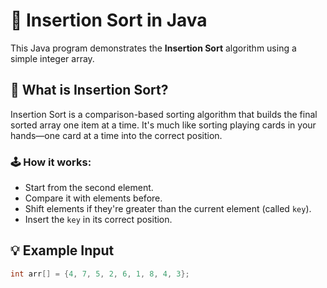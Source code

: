 # 🧮 Insertion Sort in Java

This Java program demonstrates the **Insertion Sort** algorithm using a simple integer array.

## 📌 What is Insertion Sort?

Insertion Sort is a comparison-based sorting algorithm that builds the final sorted array one item at a time. It's much like sorting playing cards in your hands—one card at a time into the correct position.

### 🕹️ How it works:
- Start from the second element.
- Compare it with elements before.
- Shift elements if they're greater than the current element (called `key`).
- Insert the `key` in its correct position.

## 💡 Example Input

```java
int arr[] = {4, 7, 5, 2, 6, 1, 8, 4, 3};

